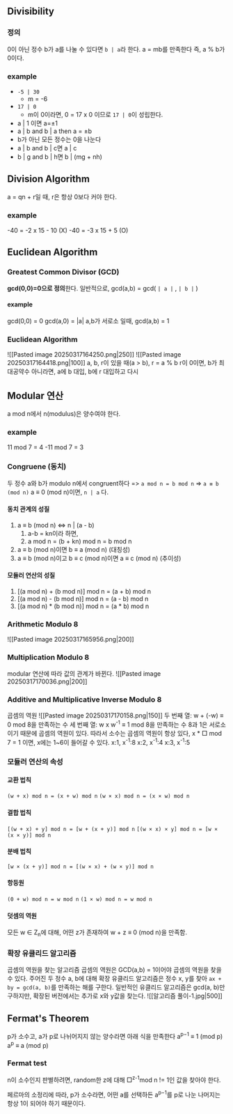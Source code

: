 ## Divisibility
### 정의
0이 아닌 정수 b가 a를 나눌 수 있다면 `b | a`라 한다.
a = mb를 만족한다
즉, a % b가 0이다.
### example
- `-5 | 30`
	- m = -6
- `17 | 0` 
	- m이 0이라면, 0 = 17 x 0 이므로 `17 | 0`이 성립한다.
- a | 1 이면 a=±1
- a | b and b | a then a = ±b
- b가 아닌 모든 정수는 0을 나눈다
- a | b and b | c면 a | c
- b | g and b | h면 b | (mg + nh)
## Division Algorithm
a = qn + r일 때, r은 항상 0보다 커야 한다.
### example
-40 = -2 x 15 - 10 (X)
-40 = -3 x 15 + 5 (O)
## Euclidean Algorithm
### Greatest Common Divisor (GCD)
**gcd(0,0)=0으로 정의**한다.
일반적으로, gcd(a,b) = gcd( `| a |` , `| b |` )
#### example
gcd(0,0) = 0
gcd(a,0) = |a|
a,b가 서로소 일때, gcd(a,b) = 1
### Euclidean Algorithm
![[Pasted image 20250317164250.png|250]]
![[Pasted image 20250317164418.png|100]]
a, b, r이 있을 때(a > b),
r = a % b
r이 0이면, b가 최대공약수
아니라면, a에 b 대입, b에 r 대입하고 다시
## Modular 연산
a mod n에서 n(modulus)은 양수여야 한다.
### example
11 mod 7 = 4
-11 mod 7 = 3
### Congruene (동치)
두 정수 a와 b가 modulo n에서 congruent하다
=> `a mod n = b mod n`
=> `a ≡ b (mod n)`
a ≡ 0 (mod n)이면, `n | a` 다.
#### 동치 관계의 성질
1. a ≡ b (mod n) ⇔ n | (a - b)
	1. a-b = kn이라 하면,
	2. a mod n = (b + kn) mod n = b mod n
2. a ≡ b (mod n)이면 b ≡ a (mod n) (대칭성)
3. a ≡ b (mod n)이고 b ≡ c (mod n)이면 a ≡ c (mod n) (추이성)
#### 모듈러 연산의 성질
1. \[(a mod n) + (b mod n)] mod n = (a + b) mod n
2. \[(a mod n) - (b mod n)] mod n = (a - b) mod n
3. \[(a mod n) * (b mod n)] mod n = (a * b) mod n
### Arithmetic Modulo 8
![[Pasted image 20250317165956.png|200]]
### Multiplication Modulo 8
modular 연산에 따라 값의 관계가 바뀐다.
![[Pasted image 20250317170036.png|200]]
### Additive and Multiplicative Inverse Modulo 8
곱셈의 역원
![[Pasted image 20250317170158.png|150]]
두 번째 열: w + (-w) ≡ 0 mod 8을 만족하는 수
세 번째 열: w x w<sup>-1</sup> ≡ 1 mod 8을 만족하는 수
8과 1은 서로소이기 때문에 곱셈의 역원이 있다.
따라서 소수는 곱셈의 역원이 항상 있다,
x \* □ mod 7 = 1 이면, 
x에는 1~6이 들어갈 수 있다.
x:1, x<sup>-1</sup>:8
x:2, x<sup>-1</sup>:4
x:3, x<sup>-1</sup>:5
### 모듈러 연산의 속성
#### 교환 법칙
`(w + x) mod n = (x + w) mod n`
`(w × x) mod n = (x × w) mod n`
#### 결합 법칙
`[(w + x) + y] mod n = [w + (x + y)] mod n`
`[(w × x) × y] mod n = [w × (x × y)] mod n`
#### 분배 법칙
`[w × (x + y)] mod n = [(w × x) + (w × y)] mod n`
#### 항등원
`(0 + w) mod n = w mod n`
`(1 × w) mod n = w mod n`
#### 덧셈의 역원
모든 w ∈ Z<sub>n</sub>에 대해, 어떤 z가 존재하여 w + z ≡ 0 (mod n)을 만족함.
### 확장 유클리드 알고리즘
곱셈의 역원을 찾는 알고리즘
곱셈의 역원은 GCD(a,b) = 1이어야 곱셈의 역원을 찾을 수 있다.
주어진 두 정수 a, b에 대해 확장 유클리드 알고리즘은 정수 x, y를 찾아 `ax + by = gcd(a, b)`를 만족하는 해를 구한다.
일반적인 유클리드 알고리즘은 gcd(a, b)만 구하지만, 확장된 버전에서는 추가로 x와 y값을 찾는다.
![[알고리즘 풀이-1.jpg|500]]
## Fermat's Theorem
p가 소수고, a가 p로 나뉘어지지 않는 양수라면 아래 식을 만족한다
a<sup>p−1</sup> ≡ 1 (mod p)
a<sup>p</sup> ≡ a (mod p)
### Fermat test
n이 소수인지 판별하려면, random한 z에 대해 □<sup>z-1</sup>mod n != 1인 값을 찾아야 한다.

페르마의 소정리에 따라, p가 소수라면, 어떤 a를 선택하든 a<sup>p−1</sup>를 p로 나눈 나머지는 항상 1이 되어야 하기 때문이다.
